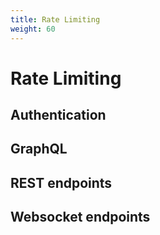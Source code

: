 ```yaml
---
title: Rate Limiting
weight: 60
---
```


<!--

TODO: list all our rate limiting features,

* Authentication
* Different other endpoints


-->

# Rate Limiting

## Authentication

## GraphQL

## REST endpoints

## Websocket endpoints
